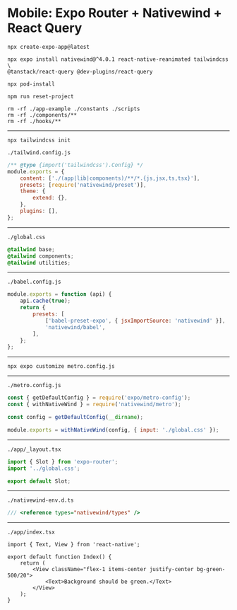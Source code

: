 # Mobile: Expo Router + Nativewind + React Query

```
npx create-expo-app@latest
```

```
npx expo install nativewind@^4.0.1 react-native-reanimated tailwindcss \
@tanstack/react-query @dev-plugins/react-query
```

```
npx pod-install
```

```
npm run reset-project
```

```
rm -rf ./app-example ./constants ./scripts
rm -rf ./components/**
rm -rf ./hooks/**
```
---
```
npx tailwindcss init
```

  `./tailwind.config.js`
```js
/** @type {import('tailwindcss').Config} */
module.exports = {
	content: ['./(app|lib|components)/**/*.{js,jsx,ts,tsx}'],
	presets: [require('nativewind/preset')],
	theme: {
		extend: {},
	},
	plugins: [],
};
```
---
`./global.css`
```scss
@tailwind base;
@tailwind components;
@tailwind utilities;
```
---
`./babel.config.js`
```js
module.exports = function (api) {
	api.cache(true);
	return {
		presets: [
			['babel-preset-expo', { jsxImportSource: 'nativewind' }],
			'nativewind/babel',
		],
	};
};
```
---
```
npx expo customize metro.config.js
```
---
`./metro.config.js`
```js
const { getDefaultConfig } = require('expo/metro-config');
const { withNativeWind } = require('nativewind/metro');

const config = getDefaultConfig(__dirname);

module.exports = withNativeWind(config, { input: './global.css' });
```
---
`./app/_layout.tsx`
```ts
import { Slot } from 'expo-router';
import '../global.css';

export default Slot;
```
---
`./nativewind-env.d.ts`
```ts
/// <reference types="nativewind/types" />
```
---
`./app/index.tsx`
```tsx
import { Text, View } from 'react-native';

export default function Index() {
	return (
		<View className="flex-1 items-center justify-center bg-green-500/20">
			<Text>Background should be green.</Text>
		</View>
	);
}
```
